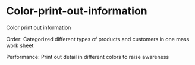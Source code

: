 # Color-print-out-information
Color print out information

Order: Categorized different types of products and customers in one mass work sheet

Performance: Print out detail in different colors to raise awareness 
